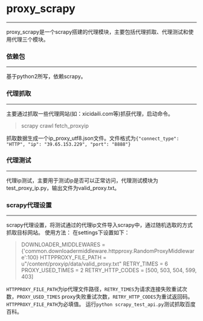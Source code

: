 # proxy_scrapy
-------------------

proxy_scrapy是一个scrapy搭建的代理模块，主要包括代理抓取、代理测试和使用代理三个模块。


### 依赖包
---------------------
基于python2所写，依赖scrapy。


### 代理抓取
-------------------------
主要通过抓取一些代理网站(如：xicidaili.com等)抓获代理，启动命令。
> scrapy crawl fetch_proxyip

抓取数据生成一个ip_proxy_utf8.json文件。文件格式为`{"connect_type": "HTTP", "ip": "39.65.153.229", "port": "8888"}`


### 代理测试
-------------------------
代理ip测试，主要用于测试ip是否可以正常访问，代理测试模块为test_proxy_ip.py，输出文件为valid_proxy.txt。


### scrapy代理设置
-------------------------
scrapy代理设置，将测试通过的代理ip文件导入scrapy中，通过随机选取的方式抓取目标网站。
使用方法：
在settings下设置如下：
> DOWNLOADER_MIDDLEWARES = {'common.downloadermiddleware.httpproxy.RandomProxyMiddleware':100}
> HTTPPROXY_FILE_PATH = u"/content/proxyip/data/valid_proxy.txt"
> RETRY_TIMES = 6
> PROXY_USED_TIMES = 2
> RETRY_HTTP_CODES = [500, 503, 504, 599, 403]

`HTTPPROXY_FILE_PATH`为ip代理文件路径，`RETRY_TIMES`为请求连接失败重试次数，`PROXY_USED_TIMES` proxy失败重试次数，`RETRY_HTTP_CODES`为重试返回码。`HTTPPROXY_FILE_PATH`为必填值。
运行`python scrapy_test_api.py`测试抓取百度百科。
